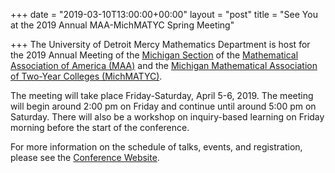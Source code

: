 +++
date = "2019-03-10T13:00:00+00:00"
layout = "post"
title = "See You at the 2019 Annual MAA-MichMATYC Spring Meeting"

+++
The University of Detroit Mercy Mathematics Department is host for the 2019 Annual Meeting of the <a href="http://http://sections.maa.org/michigan/">Michigan Section</a> of the <a href="http://www.maa.org">Mathematical Association of America (MAA)</a> and the <a href="http://michmatyc.org">Michigan Mathematical Association of Two-Year Colleges (MichMATYC)</a>. 

The meeting will take place Friday-Saturday, April 5-6, 2019. The meeting will begin around 2:00 pm on Friday and continue until around 5:00 pm on Saturday. There will also be a workshop on inquiry-based learning on Friday morning before the start of the conference. 

For more information on the schedule of talks, events, and registration, please see the <a href="http://sections.maa.org/michigan/meetings/2019_Spring_annual_meeting.html">Conference Website</a>.

